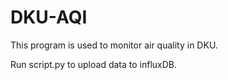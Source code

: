 # DKU-AQI

This program is used to monitor air quality in DKU.

Run script.py to upload data to influxDB.